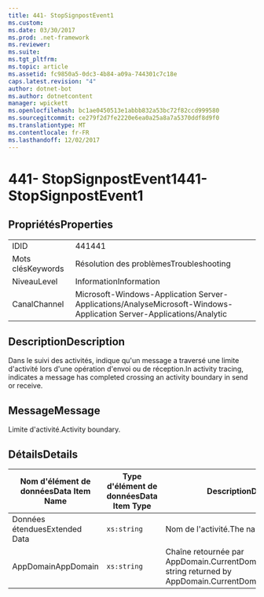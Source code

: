 ```yaml
---
title: 441- StopSignpostEvent1
ms.custom: 
ms.date: 03/30/2017
ms.prod: .net-framework
ms.reviewer: 
ms.suite: 
ms.tgt_pltfrm: 
ms.topic: article
ms.assetid: fc9850a5-0dc3-4b84-a09a-744301c7c18e
caps.latest.revision: "4"
author: dotnet-bot
ms.author: dotnetcontent
manager: wpickett
ms.openlocfilehash: bc1ae0450513e1abbb832a53bc72f82ccd999580
ms.sourcegitcommit: ce279f2d7fe2220e6ea0a25a8a7a5370ddf8d9f0
ms.translationtype: MT
ms.contentlocale: fr-FR
ms.lasthandoff: 12/02/2017
---
```

# <a name="441--stopsignpostevent1"></a><span data-ttu-id="a7a0d-102">441- StopSignpostEvent1</span><span class="sxs-lookup"><span data-stu-id="a7a0d-102">441- StopSignpostEvent1</span></span>
## <a name="properties"></a><span data-ttu-id="a7a0d-103">Propriétés</span><span class="sxs-lookup"><span data-stu-id="a7a0d-103">Properties</span></span>  
  
|||  
|-|-|  
|<span data-ttu-id="a7a0d-104">ID</span><span class="sxs-lookup"><span data-stu-id="a7a0d-104">ID</span></span>|<span data-ttu-id="a7a0d-105">441</span><span class="sxs-lookup"><span data-stu-id="a7a0d-105">441</span></span>|  
|<span data-ttu-id="a7a0d-106">Mots clés</span><span class="sxs-lookup"><span data-stu-id="a7a0d-106">Keywords</span></span>|<span data-ttu-id="a7a0d-107">Résolution des problèmes</span><span class="sxs-lookup"><span data-stu-id="a7a0d-107">Troubleshooting</span></span>|  
|<span data-ttu-id="a7a0d-108">Niveau</span><span class="sxs-lookup"><span data-stu-id="a7a0d-108">Level</span></span>|<span data-ttu-id="a7a0d-109">Information</span><span class="sxs-lookup"><span data-stu-id="a7a0d-109">Information</span></span>|  
|<span data-ttu-id="a7a0d-110">Canal</span><span class="sxs-lookup"><span data-stu-id="a7a0d-110">Channel</span></span>|<span data-ttu-id="a7a0d-111">Microsoft-Windows-Application Server-Applications/Analyse</span><span class="sxs-lookup"><span data-stu-id="a7a0d-111">Microsoft-Windows-Application Server-Applications/Analytic</span></span>|  
  
## <a name="description"></a><span data-ttu-id="a7a0d-112">Description</span><span class="sxs-lookup"><span data-stu-id="a7a0d-112">Description</span></span>  
 <span data-ttu-id="a7a0d-113">Dans le suivi des activités, indique qu'un message a traversé une limite d'activité lors d'une opération d'envoi ou de réception.</span><span class="sxs-lookup"><span data-stu-id="a7a0d-113">In activity tracing, indicates a message has completed crossing an activity boundary in send or receive.</span></span>  
  
## <a name="message"></a><span data-ttu-id="a7a0d-114">Message</span><span class="sxs-lookup"><span data-stu-id="a7a0d-114">Message</span></span>  
 <span data-ttu-id="a7a0d-115">Limite d'activité.</span><span class="sxs-lookup"><span data-stu-id="a7a0d-115">Activity boundary.</span></span>  
  
## <a name="details"></a><span data-ttu-id="a7a0d-116">Détails</span><span class="sxs-lookup"><span data-stu-id="a7a0d-116">Details</span></span>  
  
|<span data-ttu-id="a7a0d-117">Nom d'élément de données</span><span class="sxs-lookup"><span data-stu-id="a7a0d-117">Data Item Name</span></span>|<span data-ttu-id="a7a0d-118">Type d'élément de données</span><span class="sxs-lookup"><span data-stu-id="a7a0d-118">Data Item Type</span></span>|<span data-ttu-id="a7a0d-119">Description</span><span class="sxs-lookup"><span data-stu-id="a7a0d-119">Description</span></span>|  
|--------------------|--------------------|-----------------|  
|<span data-ttu-id="a7a0d-120">Données étendues</span><span class="sxs-lookup"><span data-stu-id="a7a0d-120">Extended Data</span></span>|`xs:string`|<span data-ttu-id="a7a0d-121">Nom de l'activité.</span><span class="sxs-lookup"><span data-stu-id="a7a0d-121">The name of the activity.</span></span>|  
|<span data-ttu-id="a7a0d-122">AppDomain</span><span class="sxs-lookup"><span data-stu-id="a7a0d-122">AppDomain</span></span>|`xs:string`|<span data-ttu-id="a7a0d-123">Chaîne retournée par AppDomain.CurrentDomain.FriendlyName.</span><span class="sxs-lookup"><span data-stu-id="a7a0d-123">The string returned by AppDomain.CurrentDomain.FriendlyName.</span></span>|
